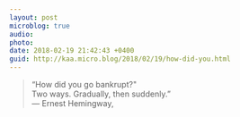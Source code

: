 ```yaml
---
layout: post
microblog: true
audio: 
photo: 
date: 2018-02-19 21:42:43 +0400
guid: http://kaa.micro.blog/2018/02/19/how-did-you.html
---
```

> “How did you go bankrupt?"  
> Two ways. Gradually, then suddenly.”  
― Ernest Hemingway,
